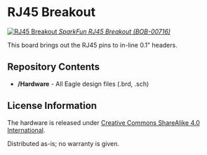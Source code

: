 RJ45 Breakout
=============

[![RJ45 Breakout](https://cdn.sparkfun.com//assets/parts/4/7/7/00716-06.jpg)
*SparkFun RJ45 Breakout (BOB-00716)*](https://www.sparkfun.com/products/716)

This board brings out the RJ45 pins to in-line 0.1" headers. 

Repository Contents
-------------------
* **/Hardware** - All Eagle design files (.brd, .sch)


License Information
-------------------
The hardware is released under [Creative Commons ShareAlike 4.0 International](https://creativecommons.org/licenses/by-sa/4.0/).

Distributed as-is; no warranty is given.
